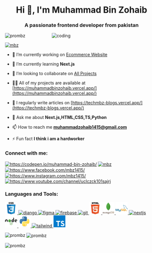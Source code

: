 <h1 align="center">Hi 👋, I'm Muhammad Bin Zohaib</h1>
<h3 align="center">A passionate frontend developer from pakistan</h3>

<img align="right" alt="coding" width="350" src="https://media0.giphy.com/media/qgQUggAC3Pfv687qPC/giphy.gif">

<p align="left"> <img src="https://komarev.com/ghpvc/?username=prombz&label=Profile%20views&color=0e75b6&style=flat" alt="prombz" /> </p>

<p align="left"> <a href="https://twitter.com/mbz" target="blank"><img src="https://img.shields.io/twitter/follow/mbz?logo=twitter&style=for-the-badge" alt="mbz" /></a> </p>

- 🔭 I’m currently working on [Ecommerce Website](https://car-hub-web.vercel.app/)

- 🌱 I’m currently learning **Next.js**

- 👯 I’m looking to collaborate on [All Projects](https://muhammadbinzohaib.vercel.app/)

- 👨‍💻 All of my projects are available at [https://muhammadbinzohaib.vercel.app/](https://muhammadbinzohaib.vercel.app/)

- 📝 I regularly write articles on [https://techmbz-blogs.vercel.app/](https://techmbz-blogs.vercel.app/)

- 💬 Ask me about **Next.js,HTML,CSS,TS,Python**

- 📫 How to reach me **muhammadzohaib1415@gmail.com**

- ⚡ Fun fact **I think i am a hardworker**

<h3 align="left">Connect with me:</h3>
<p align="left">
<a href="https://codepen.io/https://codepen.io/muhammad-bin-zohaib/" target="blank"><img align="center" src="https://raw.githubusercontent.com/rahuldkjain/github-profile-readme-generator/master/src/images/icons/Social/codepen.svg" alt="https://codepen.io/muhammad-bin-zohaib/" height="30" width="40" /></a>
<a href="https://twitter.com/mbz" target="blank"><img align="center" src="https://raw.githubusercontent.com/rahuldkjain/github-profile-readme-generator/master/src/images/icons/Social/twitter.svg" alt="mbz" height="30" width="40" /></a>
<a href="https://fb.com/https://www.facebook.com/mbz1415/" target="blank"><img align="center" src="https://raw.githubusercontent.com/rahuldkjain/github-profile-readme-generator/master/src/images/icons/Social/facebook.svg" alt="https://www.facebook.com/mbz1415/" height="30" width="40" /></a>
<a href="https://instagram.com/https://www.instagram.com/mbz1415/" target="blank"><img align="center" src="https://raw.githubusercontent.com/rahuldkjain/github-profile-readme-generator/master/src/images/icons/Social/instagram.svg" alt="https://www.instagram.com/mbz1415/" height="30" width="40" /></a>
<a href="https://www.youtube.com/c/https://www.youtube.com/channel/uclczck101sajrj" target="blank"><img align="center" src="https://raw.githubusercontent.com/rahuldkjain/github-profile-readme-generator/master/src/images/icons/Social/youtube.svg" alt="https://www.youtube.com/channel/uclczck101sajrj" height="30" width="40" /></a>
</p>

<h3 align="left">Languages and Tools:</h3>
<p align="left"> <a href="https://www.w3schools.com/css/" target="_blank" rel="noreferrer"> <img src="https://raw.githubusercontent.com/devicons/devicon/master/icons/css3/css3-original-wordmark.svg" alt="css3" width="40" height="40"/> </a> <a href="https://www.djangoproject.com/" target="_blank" rel="noreferrer"> <img src="https://cdn.worldvectorlogo.com/logos/django.svg" alt="django" width="40" height="40"/> </a> <a href="https://www.figma.com/" target="_blank" rel="noreferrer"> <img src="https://www.vectorlogo.zone/logos/figma/figma-icon.svg" alt="figma" width="40" height="40"/> </a> <a href="https://firebase.google.com/" target="_blank" rel="noreferrer"> <img src="https://www.vectorlogo.zone/logos/firebase/firebase-icon.svg" alt="firebase" width="40" height="40"/> </a> <a href="https://git-scm.com/" target="_blank" rel="noreferrer"> <img src="https://www.vectorlogo.zone/logos/git-scm/git-scm-icon.svg" alt="git" width="40" height="40"/> </a> <a href="https://www.w3.org/html/" target="_blank" rel="noreferrer"> <img src="https://raw.githubusercontent.com/devicons/devicon/master/icons/html5/html5-original-wordmark.svg" alt="html5" width="40" height="40"/> </a> <a href="https://www.mongodb.com/" target="_blank" rel="noreferrer"> <img src="https://raw.githubusercontent.com/devicons/devicon/master/icons/mongodb/mongodb-original-wordmark.svg" alt="mongodb" width="40" height="40"/> </a> <a href="https://www.mysql.com/" target="_blank" rel="noreferrer"> <img src="https://raw.githubusercontent.com/devicons/devicon/master/icons/mysql/mysql-original-wordmark.svg" alt="mysql" width="40" height="40"/> </a> <a href="https://nextjs.org/" target="_blank" rel="noreferrer"> <img src="https://cdn.worldvectorlogo.com/logos/nextjs-2.svg" alt="nextjs" width="40" height="40"/> </a> <a href="https://nodejs.org" target="_blank" rel="noreferrer"> <img src="https://raw.githubusercontent.com/devicons/devicon/master/icons/nodejs/nodejs-original-wordmark.svg" alt="nodejs" width="40" height="40"/> </a> <a href="https://www.python.org" target="_blank" rel="noreferrer"> <img src="https://raw.githubusercontent.com/devicons/devicon/master/icons/python/python-original.svg" alt="python" width="40" height="40"/> </a> <a href="https://tailwindcss.com/" target="_blank" rel="noreferrer"> <img src="https://www.vectorlogo.zone/logos/tailwindcss/tailwindcss-icon.svg" alt="tailwind" width="40" height="40"/> </a> <a href="https://www.typescriptlang.org/" target="_blank" rel="noreferrer"> <img src="https://raw.githubusercontent.com/devicons/devicon/master/icons/typescript/typescript-original.svg" alt="typescript" width="40" height="40"/> </a> </p>

<p><img align="left" src="https://github-readme-stats.vercel.app/api/top-langs?username=prombz&show_icons=true&locale=en&layout=compact" alt="prombz" /></p>

<p>&nbsp;<img align="center" src="https://github-readme-stats.vercel.app/api?username=prombz&show_icons=true&locale=en" alt="prombz" /></p>

<p><img align="center" src="https://github-readme-streak-stats.herokuapp.com/?user=prombz&" alt="prombz" /></p>
